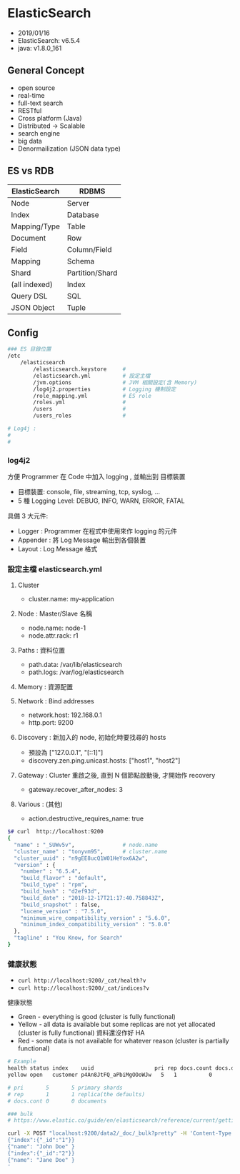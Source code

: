 # ElasticSearch

- 2019/01/16
- ElasticSearch: v6.5.4
- java: v1.8.0_161

## General Concept

- open source
- real-time
- full-text search
- RESTful
- Cross platform (Java)
- Distributed -> Scalable
- search engine
- big data
- Denormailization (JSON data type)


## ES vs RDB

ElasticSearch | RDBMS
------------- | ---------
Node          | Server
Index         | Database
Mapping/Type  | Table
Document      | Row
Field         | Column/Field
Mapping       | Schema
Shard         | Partition/Shard
(all indexed) | Index
Query DSL     | SQL
JSON Object   | Tuple


## Config

```sh
### ES 目錄位置
/etc
    /elasticsearch
        /elasticsearch.keystore	    # 
        /elasticsearch.yml	        # 設定主檔
        /jvm.options	            # JVM 相關設定(含 Memory)
        /log4j2.properties	        # Logging 機制設定
        /role_mapping.yml	        # ES role
        /roles.yml	                # 
        /users	                    # 
        /users_roles	            # 

# Log4j : 
#   
#   
```

### log4j2

方便 Programmer 在 Code 中加入 logging , 並輸出到 目標裝置

- 目標裝置: console, file, streaming, tcp, syslog, ...
- 5 種 Logging Level: DEBUG, INFO, WARN, ERROR, FATAL

具備 3 大元件:
- Logger   : Programmer 在程式中使用來作 logging 的元件
- Appender : 將 Log Message 輸出到各個裝置
- Layout   : Log Message 格式



### 設定主檔 elasticsearch.yml

1. Cluster
    - cluster.name: my-application

2. Node     : Master/Slave 名稱
    - node.name: node-1
    - node.attr.rack: r1

3. Paths    : 資料位置
    - path.data: /var/lib/elasticsearch
    - path.logs: /var/log/elasticsearch

4. Memory   : 資源配置

5. Network  : Bind addresses
    - network.host: 192.168.0.1
    - http.port: 9200

6. Discovery : 新加入的 node, 初始化時要找尋的 hosts
    - 預設為 ["127.0.0.1", "[::1]"]
    - discovery.zen.ping.unicast.hosts: ["host1", "host2"]

7. Gateway   : Cluster 重啟之後, 直到 N 個節點啟動後, 才開始作 recovery
    - gateway.recover_after_nodes: 3

8. Various   : (其他)
    - action.destructive_requires_name: true

```sh
$# curl  http://localhost:9200
{
  "name" : "_SUWv5v",               # node.name
  "cluster_name" : "tonyvm95",      # cluster.name
  "cluster_uuid" : "n9gEE8ucQ1W01HeYox6A2w",
  "version" : {
    "number" : "6.5.4",
    "build_flavor" : "default",
    "build_type" : "rpm",
    "build_hash" : "d2ef93d",
    "build_date" : "2018-12-17T21:17:40.758843Z",
    "build_snapshot" : false,
    "lucene_version" : "7.5.0",
    "minimum_wire_compatibility_version" : "5.6.0",
    "minimum_index_compatibility_version" : "5.0.0"
  },
  "tagline" : "You Know, for Search"
}
```

### 健康狀態

* `curl http://localhost:9200/_cat/health?v`
* `curl http://localhost:9200/_cat/indices?v`

健康狀態

- Green - everything is good (cluster is fully functional)
- Yellow - all data is available but some replicas are not yet allocated (cluster is fully functional) 資料還沒作好 HA
- Red - some data is not available for whatever reason (cluster is partially functional)

```sh
# Example
health status index    uuid                   pri rep docs.count docs.deleted store.size pri.store.size
yellow open   customer p4An8JtFQ_aPbiMgOOoWJw   5   1          0            0      1.1kb          1.1kb

# pri       5       5 primary shards
# rep       1       1 replica(the defaults)
# docs.cont 0       0 documents
```



```sh
### bulk
# https://www.elastic.co/guide/en/elasticsearch/reference/current/getting-started-batch-processing.html

curl -X POST "localhost:9200/data2/_doc/_bulk?pretty" -H 'Content-Type: application/json' -d'
{"index":{"_id":"1"}}
{"name": "John Doe" }
{"index":{"_id":"2"}}
{"name": "Jane Doe" }
'
```